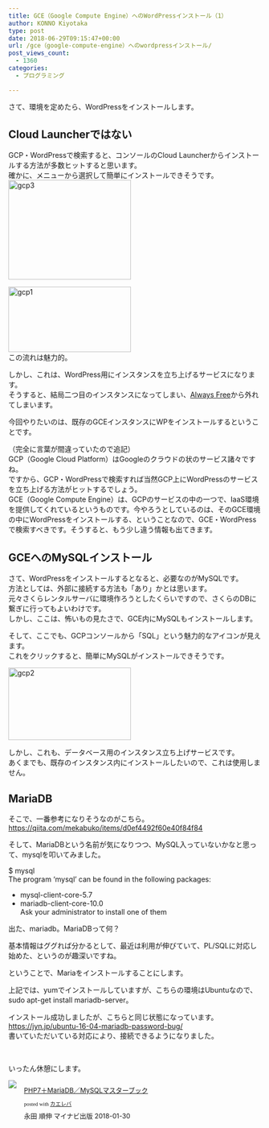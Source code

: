 ```yaml
---
title: GCE（Google Compute Engine）へのWordPressインストール（1）
author: KONNO Kiyotaka
type: post
date: 2018-06-29T09:15:47+00:00
url: /gce（google-compute-engine）へのwordpressインストール/
post_views_count:
  - 1360
categories:
  - プログラミング

---
```

さて、環境を定めたら、WordPressをインストールします。

## Cloud Launcherではない

GCP・WordPressで検索すると、コンソールのCloud Launcherからインストールする方法が多数ヒットすると思います。  
確かに、メニューから選択して簡単にインストールできそうです。  
[<img style="display: inline; background-image: none;" title="gcp3" src="https://i0.wp.com/www.programmers-office.ml/wp-content/uploads/2018/06/gcp3_thumb.png?resize=244%2C198&#038;ssl=1" alt="gcp3" width="244" height="198" border="0" data-recalc-dims="1" />][1]

[<img style="display: inline; background-image: none;" title="gcp1" src="https://i1.wp.com/www.programmers-office.ml/wp-content/uploads/2018/06/gcp1_thumb.png?resize=244%2C130&#038;ssl=1" alt="gcp1" width="244" height="130" border="0" data-recalc-dims="1" />][2]  
この流れは魅力的。

しかし、これは、WordPress用にインスタンスを立ち上げるサービスになります。  
そうすると、結局二つ目のインスタンスになってしまい、<a href="https://cloud.google.com/free/docs/always-free-usage-limits#compute_name" target="_blank" rel="noopener">Always Free</a>から外れてしまいます。

今回やりたいのは、既存のGCEインスタンスにWPをインストールするということです。

（完全に言葉が間違っていたので追記）  
GCP（Google Cloud Platform）はGoogleのクラウドの状のサービス諸々ですね。  
ですから、GCP・WordPressで検索すれば当然GCP上にWordPressのサービスを立ち上げる方法がヒットするでしょう。  
GCE（Google Compute Engine）は、GCPのサービスの中の一つで、IaaS環境を提供してくれているというものです。今やろうとしているのは、そのGCE環境の中にWordPressをインストールする、ということなので、GCE・WordPressで検索すべきです。そうすると、もう少し違う情報も出てきます。

## GCEへのMySQLインストール

さて、WordPressをインストールするとなると、必要なのがMySQLです。  
方法としては、外部に接続する方法も「あり」かとは思います。  
元々さくらレンタルサーバに環境作ろうとしたくらいですので、さくらのDBに繋ぎに行ってもよいわけです。  
しかし、ここは、怖いもの見たさで、GCE内にMySQLもインストールします。

そして、ここでも、GCPコンソールから「SQL」という魅力的なアイコンが見えます。  
これをクリックすると、簡単にMySQLがインストールできそうです。

[<img style="display: inline; background-image: none;" title="gcp2" src="https://i0.wp.com/www.programmers-office.ml/wp-content/uploads/2018/06/gcp2_thumb.png?resize=244%2C144&#038;ssl=1" alt="gcp2" width="244" height="144" border="0" data-recalc-dims="1" />][3]

しかし、これも、データベース用のインスタンス立ち上げサービスです。  
あくまでも、既存のインスタンス内にインストールしたいので、これは使用しません。

## MariaDB

そこで、一番参考になりそうなのがこちら。  
<a title="https://qiita.com/mekabuko/items/d0ef4492f60e40f84f84" href="https://qiita.com/mekabuko/items/d0ef4492f60e40f84f84" target="_blank" rel="noopener">https://qiita.com/mekabuko/items/d0ef4492f60e40f84f84</a>

そして、MariaDBという名前が気になりつつ、MySQL入っていないかなと思って、mysqlを叩いてみました。

$ mysql  
The program &#8216;mysql&#8217; can be found in the following packages:  
* mysql-client-core-5.7  
* mariadb-client-core-10.0  
Ask your administrator to install one of them

出た、mariadb。MariaDBって何？

基本情報はググれば分かるとして、最近は利用が伸びていて、PL/SQLに対応し始めた、というのが趣深いですね。

ということで、Mariaをインストールすることにします。

上記では、yumでインストールしていますが、こちらの環境はUbuntuなので、sudo apt-get install mariadb-server。

インストール成功しましたが、こちらと同じ状態になっています。  
<a title="https://jyn.jp/ubuntu-16-04-mariadb-password-bug/" href="https://jyn.jp/ubuntu-16-04-mariadb-password-bug/" target="_blank" rel="noopener">https://jyn.jp/ubuntu-16-04-mariadb-password-bug/</a>  
書いていただいている対応により、接続できるようになりました。

&nbsp;

いったん休憩にします。

<div class="kaerebalink-box" style="text-align: left; overflow: hidden; padding-bottom: 20px; font-size: small; -ms-zoom: 1;">
  <div class="kaerebalink-image" style="margin: 0px 15px 10px 0px; float: left;">
    <a href="https://www.amazon.co.jp/exec/obidos/ASIN/4839962340/jqinglong-22/" target="_blank" rel="noopener"><img style="border: currentcolor;" src="https://i0.wp.com/images-fe.ssl-images-amazon.com/images/I/511q0UtqM5L._SL160_.jpg?ssl=1" data-recalc-dims="1" /></a>
  </div>
  
  <div class="kaerebalink-info" style="line-height: 120%; overflow: hidden; -ms-zoom: 1;">
    <div class="kaerebalink-name" style="line-height: 120%; margin-bottom: 10px;">
      <p>
        <a href="https://www.amazon.co.jp/exec/obidos/ASIN/4839962340/jqinglong-22/" target="_blank" rel="noopener">PHP7＋MariaDB／MySQLマスターブック</a>
      </p>
      <div class="kaerebalink-powered-date" style="line-height: 120%; font-family: verdana; font-size: 8pt; margin-top: 5px;">
        posted with <a href="https://kaereba.com" target="_blank" rel="nofollow noopener">カエレバ</a>
      </div>
    </div>
    <div class="kaerebalink-detail" style="margin-bottom: 5px;">
      永田 順伸 マイナビ出版 2018-01-30
    </div>
    <div class="kaerebalink-link1" style="margin-top: 10px;">
    </div>
  </div>
  
  <div class="booklink-footer" style="clear: left;">
  </div>
</div>

 [1]: https://i2.wp.com/www.programmers-office.ml/wp-content/uploads/2018/06/gcp3.png?ssl=1
 [2]: https://i1.wp.com/www.programmers-office.ml/wp-content/uploads/2018/06/gcp1.png?ssl=1
 [3]: https://i2.wp.com/www.programmers-office.ml/wp-content/uploads/2018/06/gcp2.png?ssl=1